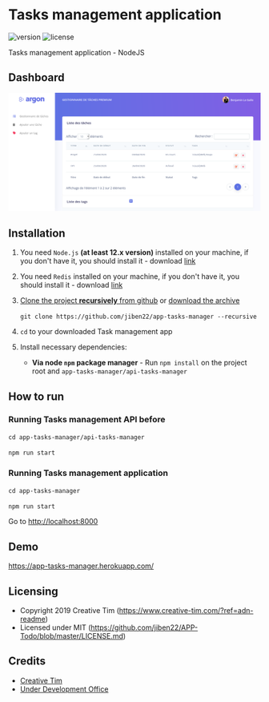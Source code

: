 # Tasks management application

![version](https://img.shields.io/badge/version-1.0.0-blue.svg)  ![license](https://img.shields.io/badge/license-MIT-blue.svg) 

Tasks management application - NodeJS

## Dashboard

![Dashboard Image](git/images/dashboard.png)

## Installation

1. You need `Node.js` **(at least 12.x version)** installed on your machine, if you don't have it, you should install it - download [link](https://nodejs.org/en/download/)

2. You need `Redis` installed on your machine, if you don't have it, you should install it - download [link](https://redis.io/download)

3. [Clone the project **recursively** from github](https://github.com/jiben22/app-tasks-manager) or [download the archive](https://github.com/jiben22/app-tasks-manager)

   `git clone https://github.com/jiben22/app-tasks-manager --recursive`

4. `cd` to your downloaded Task management app

5. Install necessary dependencies:

   - **Via node `npm` package manager** - Run `npm install` on the project root and `app-tasks-manager/api-tasks-manager`

## How to run

### Running Tasks management API before

`cd app-tasks-manager/api-tasks-manager`

`npm run start`

### Running Tasks management application

`cd app-tasks-manager`

`npm run start`

Go to [http://localhost:8000](http://localhost:8000)

## Demo

https://app-tasks-manager.herokuapp.com/

## Licensing

- Copyright 2019 Creative Tim (https://www.creative-tim.com/?ref=adn-readme)
- Licensed under MIT (https://github.com/jiben22/APP-Todo/blob/master/LICENSE.md)

## Credits

- [Creative Tim](https://creative-tim.com/?ref=adn-readme)
- [Under Development Office](https://udevoffice.com/ref=creativetim)